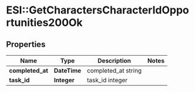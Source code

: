 # ESI::GetCharactersCharacterIdOpportunities200Ok

## Properties
Name | Type | Description | Notes
------------ | ------------- | ------------- | -------------
**completed_at** | **DateTime** | completed_at string | 
**task_id** | **Integer** | task_id integer | 

